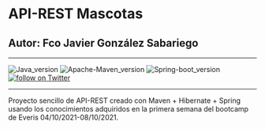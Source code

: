 # API-REST Mascotas
## Autor: Fco Javier González Sabariego
---

<div style="text-align: left;">
    <img src="https://img.shields.io/badge/Java-17-orange" alt="Java_version">
    <img src="https://img.shields.io/badge/Maven-3.8.3-green" alt="Apache-Maven_version">
    <img src="https://img.shields.io/badge/SpringBoot-2.5.5-green" alt="Spring-boot_version">
    <a href="https://twitter.com/intent/follow?screen_name=Fco_Javier_Glez" target="_blank">
        <img src="https://img.shields.io/twitter/follow/Fco_Javier_Glez?style=social&logo=twitter" alt="follow on Twitter">
    </a>
</div>

---

Proyecto sencillo de API-REST creado con Maven + Hibernate + Spring usando los conocimientos adquiridos en la primera semana del bootcamp de Everis 04/10/2021-08/10/2021.